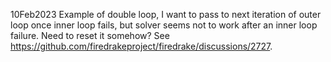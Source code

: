 
10Feb2023 Example of double loop, I want to pass to next iteration of outer loop once inner loop fails, but solver seems not to work after an inner loop failure.  Need to reset it somehow?  See https://github.com/firedrakeproject/firedrake/discussions/2727.
